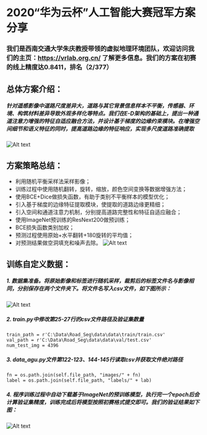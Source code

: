 # 2020“华为云杯”人工智能大赛冠军方案分享
### 我们是西南交通大学朱庆教授带领的虚拟地理环境团队，欢迎访问我们的主页：https://vrlab.org.cn/ 了解更多信息。我们的方案在初赛的线上精度达0.8411，排名（2/377）

## 总体方案介绍：
##### 针对遥感影像中道路尺度差异大，道路与其它背景信息样本不平衡，传感器、环境、构筑材料差异导致外观多样化等特点。我们在E-D架构的基础上，提出一种通道注意力增强的特征自适应融合方法，并设计基于梯度的边缘约束模块。在增强空间细节和语义特征的同时，提高道路边缘的特征响应，实现多尺度道路准确提取
![Alt text](https://github.com/liaochengcsu/road_segmentation_pytorch/blob/main/net.jpg)

## 方案策略总结：
 * 利用随机平衡采样法采样影像；
 * 训练过程中使用随机翻转，旋转，缩放，颜色空间变换等数据增强方法；
 * 使用BCE+Dice做损失函数，有助于类别不平衡样本的模型优化；
 * 引入基于梯度的边缘特征提取模块，使提取的道路边缘更精细；
 * 引入空间和通道注意力机制，分别提高道路完整性和特征自适应融合；
 * 使用ImageNet预训练的ResNext200做预训练；
 * BCE损失函数类别加权；
 * 预测过程使用原始+水平翻转+180旋转的平均值；
 * 对预测结果做空洞填充和噪声去除。
![Alt text](https://github.com/liaochengcsu/road_segmentation_pytorch/blob/main/data-agu.jpg)
## 训练自定义数据：
##### 1. 数据集准备。将原始影像和标签进行随机采样，裁剪后的标签文件名与影像相同，分别保存在两个文件夹下。将文件名写入csv文件，如下图所示：
![Alt text](https://github.com/liaochengcsu/road_segmentation_pytorch/blob/main/data_tree.jpg)
##### 2. train.py中修改第25-27行的csv文件路径及验证集数量
```
train_path = r'C:\Data\Road_Seg\data\data\train/train.csv'
val_path = r'C:\Data\Road_Seg\data\data\val/test.csv'
num_test_img = 4396
```
##### 3. data_agu.py文件第122-123、144-145行读取csv并获取文件绝对路径
```
fn = os.path.join(self.file_path, "images/" + fn)
label = os.path.join(self.file_path, "labels/" + lab)
```
##### 4. 程序训练过程中自动下载基于ImageNet的预训练模型，执行完一个epoch后会计算验证集精度，训练完成后将模型按照初赛格式提交即可。我们的验证结果如下图：
![Alt text](https://github.com/liaochengcsu/road_segmentation_pytorch/blob/main/result.jpg)
